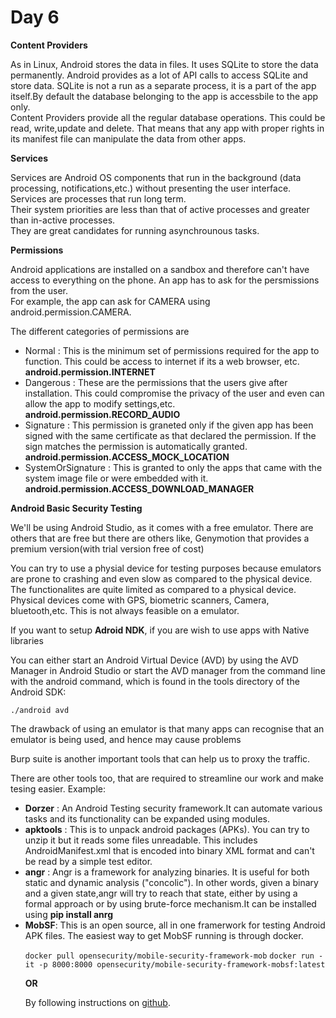<h1>Day 6</h1>
<p><b>Content Providers</b></p>
<p>As in Linux, Android stores the data in files. It uses SQLite to store the data permanently. Android provides as a lot of API calls to access SQLite and store data. SQLite is not a run as a separate process, it is a part of the app itself.By default the database belonging to the app is accessbile to the app only.
<br>Content Providers provide all the regular database operations. This could be read, write,update and delete. That means that any app with proper rights in its manifest file can manipulate the data
from other apps. </p>

<p><b>Services</b></p>
<p>Services are Android OS components that run in the background (data processing, notifications,etc.) without presenting the user interface. Services are processes that run long term.<br>Their system priorities are less than that of active processes and greater than in-active processes.<br>They are great candidates for running asynchrounous tasks.</p>

<p><b>Permissions</b></p>
<p>Android applications are installed on a sandbox and therefore can't have access to everything on the phone. An app has to ask for the persmissions from the user.<br>For example, the app can ask for CAMERA using android.permission.CAMERA.</p>
<p>The different categories of permissions are</p>
<ul>
  <li>Normal : This is the minimum set of permissions required for the app to function. This could be access to internet if its a web browser, etc. <b>android.permission.INTERNET</b></li>
  <li>Dangerous : These are the permissions that the users give after installation. This could compromise the privacy of the user and even can allow the app to modify settings,etc. <b>android.permission.RECORD_AUDIO</b></li>
  <li>Signature : This permission is graneted only if the given app has been signed with the same certificate as that declared the permission. If the sign matches the permission is automatically granted. <b>android.permission.ACCESS_MOCK_LOCATION</b></li>
  <li>SystemOrSignature : This is granted to only the apps that came with the system image file or were embedded with it. <b>android.permission.ACCESS_DOWNLOAD_MANAGER</b></li>
</ul>

<p><b>Android Basic Security Testing</b></p>
<p>We'll be using Android Studio, as it comes with a free emulator. There are others that are free but there are others like, Genymotion that provides a premium version(with trial version free of cost)</p>
<p>You can try to use a physial device for testing purposes because emulators are prone to crashing and even slow as compared to the physical device. The functionalites are quite limited as compared to a physical device. Physical devices come with GPS, biometric scanners, Camera, bluetooth,etc. This is not always feasible on a emulator.</p>
<p>If you want to setup <b>Adroid NDK</b>, if you are wish to use apps with Native libraries</p>
<p>You can either start an Android Virtual Device (AVD) by using the AVD Manager in Android Studio or start the AVD manager from the command line with the android
command, which is found in the tools directory of the Android SDK:</p>
<code>./android avd</code>

<p>The drawback of using an emulator is that many apps can recognise that an emulator is being used, and hence may cause problems</p>
<p>Burp suite is another important tools that can help us to proxy the traffic.</p>
<p>There are other tools too, that are required to streamline our work and make tesing easier. Example:</p>
<ul>
  <li><b>Dorzer</b> : An Android Testing security framework.It can automate various tasks and its functionality can be expanded using modules.</li>
  <li><b>apktools</b> : This is to unpack android packages (APKs). You can try to unzip it but it reads some files unreadable. This includes AndroidManifest.xml that is encoded into binary XML format and can't be read by a simple test editor.</li>
  <li><b>angr</b> : Angr is a framework for analyzing binaries. It is useful for both static and dynamic analysis ("concolic"). In other words, given a binary and a given state,angr will try to reach that state, either by using a formal approach or by using brute-force mechanism.It can be installed using <b>pip install anrg</b></li>
  <li><b>MobSF</b>: This is an open source, all in one framerwork for testing Android APK files. The easiest way to get MobSF running is through docker.</li>
  <p>
  <code>docker pull opensecurity/mobile-security-framework-mob</code>
  <code>docker run -it -p 8000:8000 opensecurity/mobile-security-framework-mobsf:latest</code>
  </p>
  <p><b>OR</b></p>
  <p>By following instructions on <a href='https://github.com/MobSF/Mobile-Security-Framework-MobSF.git'>github</a>.</p>
</ul>


